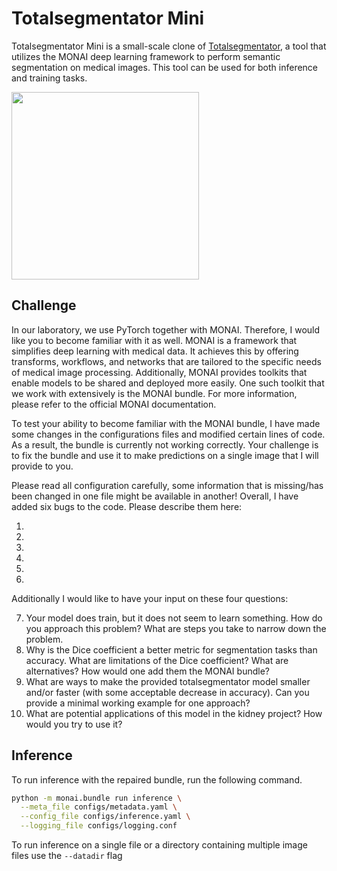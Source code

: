 # Totalsegmentator Mini

Totalsegmentator Mini is a small-scale clone of [Totalsegmentator](https://github.com/wasserth/TotalSegmentator), a tool that utilizes the MONAI deep learning framework to perform semantic segmentation on medical images. This tool can be used for both inference and training tasks.

<img src="https://user-images.githubusercontent.com/37253540/216309343-ab6e3d64-2f13-43b4-93c0-4fa85e8e57fa.png"  width="300" height="300">

## Challenge

In our laboratory, we use PyTorch together with MONAI. Therefore, I would like you to become familiar with it as well. MONAI is a framework that simplifies deep learning with medical data. It achieves this by offering transforms, workflows, and networks that are tailored to the specific needs of medical image processing. Additionally, MONAI provides toolkits that enable models to be shared and deployed more easily. One such toolkit that we work with extensively is the MONAI bundle. For more information, please refer to the official MONAI documentation.

To test your ability to become familiar with the MONAI bundle, I have made some changes in the configurations files and modified  certain lines of code. As a result, the bundle is currently not working correctly. Your challenge is to fix the bundle and use it to make predictions on a single image that I will provide to you.

Please read all configuration carefully, some information that is missing/has been changed in one file might be available in another! Overall, I have added six bugs to the code. Please describe them here: 

1. 
2. 
3. 
4. 
5. 
6. 

Additionally I would like to have your input on these four questions: 

7. Your model does train, but it does not seem to learn something. How do you approach this problem? What are steps you take to narrow down the problem. 
8. Why is the Dice coefficient a better metric for segmentation tasks than accuracy. What are limitations of the Dice coefficient? What are alternatives? How would one add them the MONAI bundle?
9. What are ways to make the provided totalsegmentator model smaller and/or faster (with some acceptable decrease in accuracy). Can you provide a minimal working example for one approach?
10. What are potential applications of this model in the kidney project? How would you try to use it?

## Inference
To run inference with the repaired bundle, run the following command.

```bash
python -m monai.bundle run inference \
  --meta_file configs/metadata.yaml \
  --config_file configs/inference.yaml \
  --logging_file configs/logging.conf
```
To run inference on a single file or a directory containing multiple image files use the `--datadir` flag


